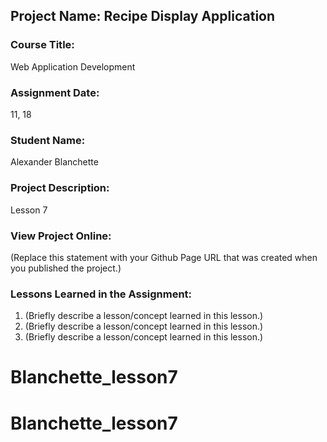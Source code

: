 ## Project Name:  Recipe Display Application

### Course Title:
Web Application Development

### Assignment Date:  
11, 18

### Student Name:  
Alexander Blanchette

### Project Description:
Lesson 7 

### View Project Online:
(Replace this statement with your Github Page URL that was created when you 
 published the project.)

### Lessons Learned in the Assignment:
1. (Briefly describe a lesson/concept learned in this lesson.)
2. (Briefly describe a lesson/concept learned in this lesson.)
3. (Briefly describe a lesson/concept learned in this lesson.)

# Blanchette_lesson7
# Blanchette_lesson7
